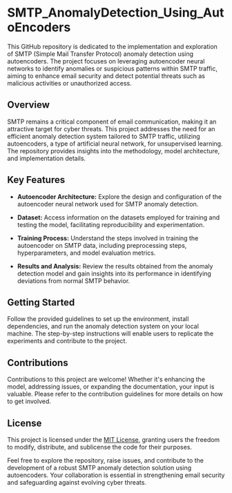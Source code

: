 # SMTP_AnomalyDetection_Using_AutoEncoders


This GitHub repository is dedicated to the implementation and exploration of SMTP (Simple Mail Transfer Protocol) anomaly detection using autoencoders. The project focuses on leveraging autoencoder neural networks to identify anomalies or suspicious patterns within SMTP traffic, aiming to enhance email security and detect potential threats such as malicious activities or unauthorized access.

## Overview

SMTP remains a critical component of email communication, making it an attractive target for cyber threats. This project addresses the need for an efficient anomaly detection system tailored to SMTP traffic, utilizing autoencoders, a type of artificial neural network, for unsupervised learning. The repository provides insights into the methodology, model architecture, and implementation details.

## Key Features

- **Autoencoder Architecture:** Explore the design and configuration of the autoencoder neural network used for SMTP anomaly detection.
  
- **Dataset:** Access information on the datasets employed for training and testing the model, facilitating reproducibility and experimentation.

- **Training Process:** Understand the steps involved in training the autoencoder on SMTP data, including preprocessing steps, hyperparameters, and model evaluation metrics.

- **Results and Analysis:** Review the results obtained from the anomaly detection model and gain insights into its performance in identifying deviations from normal SMTP behavior.

## Getting Started

Follow the provided guidelines to set up the environment, install dependencies, and run the anomaly detection system on your local machine. The step-by-step instructions will enable users to replicate the experiments and contribute to the project.

## Contributions

Contributions to this project are welcome! Whether it's enhancing the model, addressing issues, or expanding the documentation, your input is valuable. Please refer to the contribution guidelines for more details on how to get involved.

## License

This project is licensed under the [MIT License](LICENSE), granting users the freedom to modify, distribute, and sublicense the code for their purposes.

Feel free to explore the repository, raise issues, and contribute to the development of a robust SMTP anomaly detection solution using autoencoders. Your collaboration is essential in strengthening email security and safeguarding against evolving cyber threats.
